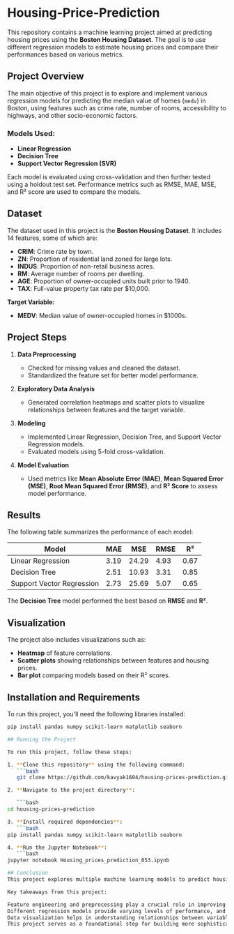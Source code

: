 # Housing-Price-Prediction

This repository contains a machine learning project aimed at predicting housing prices using the **Boston Housing Dataset**. The goal is to use different regression models to estimate housing prices and compare their performances based on various metrics.

## Project Overview

The main objective of this project is to explore and implement various regression models for predicting the median value of homes (`medv`) in Boston, using features such as crime rate, number of rooms, accessibility to highways, and other socio-economic factors.

### Models Used:
- **Linear Regression**
- **Decision Tree**
- **Support Vector Regression (SVR)**

Each model is evaluated using cross-validation and then further tested using a holdout test set. Performance metrics such as RMSE, MAE, MSE, and R² score are used to compare the models.

## Dataset

The dataset used in this project is the **Boston Housing Dataset**. It includes 14 features, some of which are:

- **CRIM**: Crime rate by town.
- **ZN**: Proportion of residential land zoned for large lots.
- **INDUS**: Proportion of non-retail business acres.
- **RM**: Average number of rooms per dwelling.
- **AGE**: Proportion of owner-occupied units built prior to 1940.
- **TAX**: Full-value property tax rate per $10,000.

**Target Variable:**
- **MEDV**: Median value of owner-occupied homes in $1000s.

## Project Steps

1. **Data Preprocessing**
   - Checked for missing values and cleaned the dataset.
   - Standardized the feature set for better model performance.
   
2. **Exploratory Data Analysis**
   - Generated correlation heatmaps and scatter plots to visualize relationships between features and the target variable.

3. **Modeling**
   - Implemented Linear Regression, Decision Tree, and Support Vector Regression models.
   - Evaluated models using 5-fold cross-validation.

4. **Model Evaluation**
   - Used metrics like **Mean Absolute Error (MAE)**, **Mean Squared Error (MSE)**, **Root Mean Squared Error (RMSE)**, and **R² Score** to assess model performance.

## Results

The following table summarizes the performance of each model:

| Model                    | MAE  | MSE  | RMSE | R²   |
|---------------------------|------|------|------|------|
| Linear Regression          | 3.19 | 24.29| 4.93 | 0.67 |
| Decision Tree              | 2.51 | 10.93| 3.31 | 0.85 |
| Support Vector Regression  | 2.73 | 25.69| 5.07 | 0.65 |

The **Decision Tree** model performed the best based on **RMSE** and **R²**.

## Visualization

The project also includes visualizations such as:
- **Heatmap** of feature correlations.
- **Scatter plots** showing relationships between features and housing prices.
- **Bar plot** comparing models based on their R² scores.

## Installation and Requirements

To run this project, you'll need the following libraries installed:

```bash
pip install pandas numpy scikit-learn matplotlib seaborn

## Running the Project

To run this project, follow these steps:

1. **Clone this repository** using the following command:
   ```bash
   git clone https://github.com/kavyak1604/housing-prices-prediction.git

2. **Navigate to the project directory**:

   ```bash
cd housing-prices-prediction

3. **Install required dependencies**:  
   ```bash  
pip install pandas numpy scikit-learn matplotlib seaborn

4. **Run the Jupyter Notebook**:  
   ```bash  
jupyter notebook Housing_prices_prediction_053.ipynb

## Conclusion
This project explores multiple machine learning models to predict housing prices based on real-world features.The Decision Tree model demonstrated the best performance in terms of RMSE and R² score, indicating its effectiveness in capturing complex patterns in the dataset.

Key takeaways from this project:

Feature engineering and preprocessing play a crucial role in improving model accuracy.  
Different regression models provide varying levels of performance, and model selection should depend on the specific dataset and use case.  
Data visualization helps in understanding relationships between variables and making informed modeling decisions.  
This project serves as a foundational step for building more sophisticated real estate pricing models in the future.  


